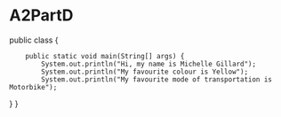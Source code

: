 # A2PartD
public class {
	

		public static void main(String[] args) {
			System.out.println("Hi, my name is Michelle Gillard");
			System.out.println("My favourite colour is Yellow");
			System.out.println("My favourite mode of transportation is Motorbike");
}
}
